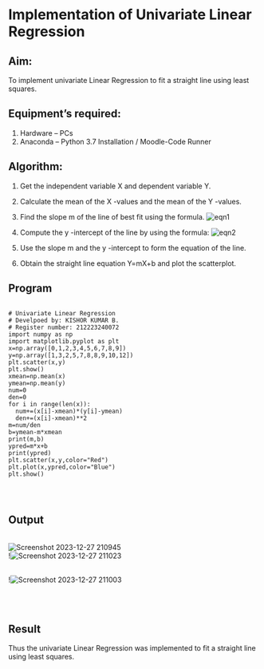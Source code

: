 # Implementation of Univariate Linear Regression
## Aim:
To implement univariate Linear Regression to fit a straight line using least squares.
## Equipment’s required:
1.	Hardware – PCs
2.	Anaconda – Python 3.7 Installation / Moodle-Code Runner
## Algorithm:
1.	Get the independent variable X and dependent variable Y.
2.	Calculate the mean of the X -values and the mean of the Y -values.
3.	Find the slope m of the line of best fit using the formula. ![eqn1](https://github.com/Kishorerz/Univariate-Linear-Regression/assets/144451216/e9a2c5f6-c300-4080-829f-292dc93f3ef1)
4.	Compute the y -intercept of the line by using the formula:  ![eqn2](https://github.com/Kishorerz/Univariate-Linear-Regression/assets/144451216/ac237349-2968-4815-9dd6-bd86ec18827d)
   
5.	Use the slope m and the y -intercept to form the equation of the line.
6.	Obtain the straight line equation Y=mX+b and plot the scatterplot.
## Program
```

# Univariate Linear Regression
# Develpoed by: KISHOR KUMAR B.
# Register number: 212223240072
import numpy as np
import matplotlib.pyplot as plt
x=np.array([0,1,2,3,4,5,6,7,8,9])
y=np.array([1,3,2,5,7,8,8,9,10,12])
plt.scatter(x,y)
plt.show()
xmean=np.mean(x)
ymean=np.mean(y)
num=0
den=0
for i in range(len(x)):
  num+=(x[i]-xmean)*(y[i]-ymean)
  den+=(x[i]-xmean)**2
m=num/den
b=ymean-m*xmean
print(m,b)
ypred=m*x+b
print(ypred)
plt.scatter(x,y,color="Red")
plt.plot(x,ypred,color="Blue")
plt.show()




```
## Output
</br> ![Screenshot 2023-12-27 210945](https://github.com/Kishorerz/Univariate-Linear-Regression/assets/144451216/0908bb96-3fcb-4112-9e42-911d5e8c732d)
</br>!![Screenshot 2023-12-27 211023](https://github.com/Kishorerz/Univariate-Linear-Regression/assets/144451216/ee94d12f-e7a3-49cb-a353-213c706e5964)

</br>!![Screenshot 2023-12-27 211003](https://github.com/Kishorerz/Univariate-Linear-Regression/assets/144451216/d1aa4b4c-75df-4584-b0c9-c3e83aa09397)

</br>

</br>

## Result
Thus the univariate Linear Regression was implemented to fit a straight line using least squares.
